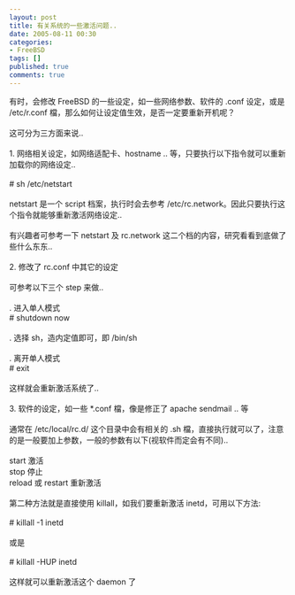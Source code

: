 ```yaml
---
layout: post
title: 有关系统的一些激活问题..
date: 2005-08-11 00:30
categories:
- FreeBSD
tags: []
published: true
comments: true
---
```

<p><div class="diaryContent" id="diary1007315">有时，会修改 FreeBSD 的一些设定，如一些网络参数、软件的 .conf 设定，或是 /etc/r.conf 檔，那么如何让设定值生效，是否一定要重新开机呢？ <br /><br />这可分为三方面来说.. <br /><br />1. 网络相关设定，如网络适配卡、hostname .. 等，只要执行以下指令就可以重新加载你的网络设定.. <br /><br /># sh /etc/netstart <br /><br />netstart 是一个 script 档案，执行时会去参考 /etc/rc.network。因此只要执行这个指令就能够重新激活网络设定.. <br /><br />有兴趣者可参考一下 netstart 及 rc.network 这二个档的内容，研究看看到底做了些什么东东.. <br /><br />2. 修改了 rc.conf 中其它的设定 <br /><br />可参考以下三个 step 来做.. <br /><br />. 进入单人模式 <br /># shutdown now <br /><br />. 选择 sh，造内定值即可，即 /bin/sh <br /><br />. 离开单人模式 <br /># exit <br /><br />这样就会重新激活系统了.. <br /><br />3. 软件的设定，如一些 *.conf 檔，像是修正了 apache sendmail .. 等 <br /><br />通常在 /etc/local/rc.d/ 这个目录中会有相关的 .sh 檔，直接执行就可以了，注意的是一般要加上参数，一般的参数有以下(视软件而定会有不同).. <br /><br />start 激活 <br />stop 停止 <br />reload 或 restart 重新激活 <br /><br />第二种方法就是直接使用 killall，如我们要重新激活 inetd，可用以下方法: <br /><br /># killall -1 inetd <br /><br />或是 <br /><br /># killall -HUP inetd <br /><br />这样就可以重新激活这个 daemon 了 <br /></div></p>
